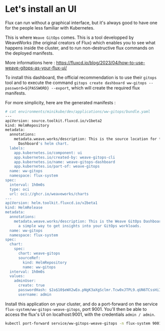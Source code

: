 # Let's install an UI

Flux can run without a graphical interface, but it's always good to have one for the people less familiar with Kubernetes.

This is where `Weave GitOps` comes. This is a tool developped by WeaveWorks (the original creators of Flux) which enables you to see what happens inside the cluster, and to run non-destructive flux commands on the deployed manifests.

More informations here : https://fluxcd.io/blog/2023/04/how-to-use-weave-gitops-as-your-flux-ui/

To install this dashboard, the official recommendation is to use their `gitops` tool and to execute the command `gitops create dashboard ww-gitops --password=${PASSWORD} --export`, which will create the required flux manifests.

For more simplicity, here are the generated manifests : 
```bash
# cat environments/minikube/dev/applications/ww-gitops/bundle.yaml
---
apiVersion: source.toolkit.fluxcd.io/v1beta2
kind: HelmRepository
metadata:
  annotations:
    metadata.weave.works/description: This is the source location for the Weave GitOps
      Dashboard's helm chart.
  labels:
    app.kubernetes.io/component: ui
    app.kubernetes.io/created-by: weave-gitops-cli
    app.kubernetes.io/name: weave-gitops-dashboard
    app.kubernetes.io/part-of: weave-gitops
  name: ww-gitops
  namespace: flux-system
spec:
  interval: 1h0m0s
  type: oci
  url: oci://ghcr.io/weaveworks/charts
---
apiVersion: helm.toolkit.fluxcd.io/v2beta1
kind: HelmRelease
metadata:
  annotations:
    metadata.weave.works/description: This is the Weave GitOps Dashboard.  It provides
      a simple way to get insights into your GitOps workloads.
  name: ww-gitops
  namespace: flux-system
spec:
  chart:
    spec:
      chart: weave-gitops
      sourceRef:
        kind: HelmRepository
        name: ww-gitops
  interval: 1h0m0s
  values:
    adminUser:
      create: true
      passwordHash: $2a$10$eWX2wEo.pNgK3aXgSclmr.Tcw0xJTPL9.qUN6TCssHiI2/J2dnpGG # admin
      username: admin

```

Install this application on your cluster, and do a port-forward on the service `flux-system/ww-gitops-weave-gitops`, port 9001. You'll then be able to access the flux's UI on localhost:9001, with the credentials `admin / admin`.

```bash
kubectl port-forward service/ww-gitops-weave-gitops -n flux-system 9001:9001
```